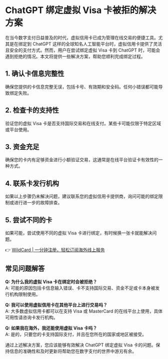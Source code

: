 # ChatGPT 绑定虚拟 Visa 卡被拒的解决方案

在当今数字支付日益普及的时代，虚拟信用卡已成为管理在线交易的便捷工具。尤其是在绑定到 ChatGPT 这样的全球知名人工智能平台时，虚拟信用卡提供了灵活且安全的支付方式。然而，用户在尝试绑定虚拟 Visa 卡到 ChatGPT 时，可能会遇到拒绝的情况。本文将提供一些解决方案，帮助您顺利完成绑定过程。

## 1. 确认卡信息完整性
确保您提供的卡信息完整无误，包括卡号、有效期和安全码。任何小错误都可能导致绑定失败。

## 2. 检查卡的支持性
验证您的虚拟 Visa 卡是否支持国际交易和在线支付。某些卡可能仅限于特定区域或平台使用。

## 3. 资金充足
确保您的卡内有足够资金进行小额验证交易，这通常是在线平台验证卡有效性的一种方式。

## 4. 联系卡发行机构
如果以上步骤仍未解决问题，建议联系您的虚拟信用卡提供商，询问可能的绑定限制或进行进一步的故障排查。

## 5. 尝试不同的卡
如果可能，尝试使用不同的虚拟 Visa 卡进行绑定，有时候换一张卡就能解决问题。

👉 [WildCard | 一分钟注册，轻松订阅海外线上服务](https://bbtdd.com/WildCard)

## 常见问题解答

**Q: 为什么我的虚拟 Visa 卡在绑定时会被拒绝？**  
A: 可能的原因包括卡信息输入错误、卡不支持国际交易、资金不足或卡本身被发行机构限制使用。

**Q: 我可以使用虚拟信用卡在其他平台上进行交易吗？**  
A: 大多数虚拟信用卡都可以在支持 Visa 或 MasterCard 的在线平台上使用，具体可用性请咨询卡发行机构。

**Q: 如果我在海外，我还能使用虚拟 Visa 卡吗？**  
A: 是的，只要您的卡支持国际支付，并且在您所在的国家或地区被接受。

通过上述解决方案，您应该能够有效解决 ChatGPT 绑定虚拟 Visa 卡的问题。保持信息的准确性和及时更新将帮助您在数字支付的世界中游刃有余。